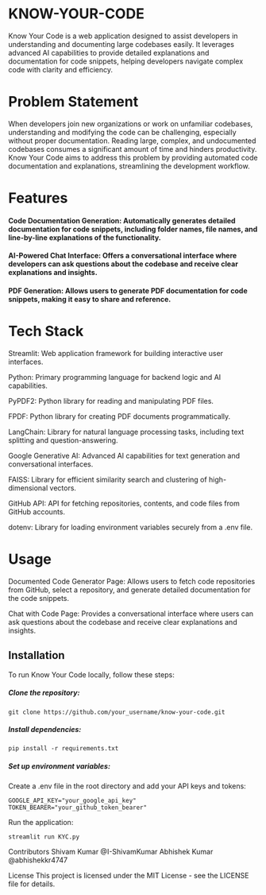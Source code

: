 # KNOW-YOUR-CODE
Know Your Code is a web application designed to assist developers in understanding and documenting large codebases easily. It leverages advanced AI capabilities to provide detailed explanations and documentation for code snippets, helping developers navigate complex code with clarity and efficiency.

# Problem Statement
When developers join new organizations or work on unfamiliar codebases, understanding and modifying the code can be challenging, especially without proper documentation. Reading large, complex, and undocumented codebases consumes a significant amount of time and hinders productivity. Know Your Code aims to address this problem by providing automated code documentation and explanations, streamlining the development workflow.

# Features
#### Code Documentation Generation: Automatically generates detailed documentation for code snippets, including folder names, file names, and line-by-line explanations of the functionality.

#### AI-Powered Chat Interface: Offers a conversational interface where developers can ask questions about the codebase and receive clear explanations and insights.

#### PDF Generation: Allows users to generate PDF documentation for code snippets, making it easy to share and reference.

# Tech Stack
Streamlit: Web application framework for building interactive user interfaces.

Python: Primary programming language for backend logic and AI capabilities.

PyPDF2: Python library for reading and manipulating PDF files.

FPDF: Python library for creating PDF documents programmatically.

LangChain: Library for natural language processing tasks, including text splitting and question-answering.

Google Generative AI: Advanced AI capabilities for text generation and conversational interfaces.

FAISS: Library for efficient similarity search and clustering of high-dimensional vectors.

GitHub API: API for fetching repositories, contents, and code files from GitHub accounts.

dotenv: Library for loading environment variables securely from a .env file.

# Usage
Documented Code Generator Page: Allows users to fetch code repositories from GitHub, select a repository, and generate detailed documentation for the code snippets.

Chat with Code Page: Provides a conversational interface where users can ask questions about the codebase and receive clear explanations and insights.

## Installation
To run Know Your Code locally, follow these steps:

##### Clone the repository:
```
git clone https://github.com/your_username/know-your-code.git
```

##### Install dependencies:
```
pip install -r requirements.txt
```
##### Set up environment variables:
Create a .env file in the root directory and add your API keys and tokens:

```
GOOGLE_API_KEY="your_google_api_key"
TOKEN_BEARER="your_github_token_bearer"
```
Run the application:
```
streamlit run KYC.py
```
Contributors
Shivam Kumar @I-ShivamKumar
Abhishek Kumar @abhishekkr4747

License
This project is licensed under the MIT License - see the LICENSE file for details.
